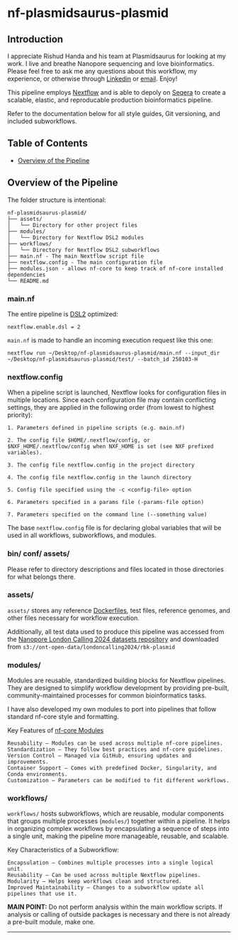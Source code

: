 # nf-plasmidsaurus-plasmid
## Introduction
I appreciate Rishud Handa and his team at Plasmidsaurus for looking at my work. I live and breathe Nanopore sequencing and love bioinformatics. Please feel free to ask me any questions about this workflow, my experience, or otherwise through [Linkedin](https://www.linkedin.com/in/ethanmcquhae/) or [email](mailto:ethan.mcq01@gmail.com). Enjoy!

This pipeline employs [Nextflow](https://www.nextflow.io/) and is able to depoly on [Seqera](https://seqera.io/) to create a scalable, elastic, and reproducable production bioinformatics pipeline. 

Refer to the documentation below for all style guides, Git versioning, and included subworkflows. 

## Table of Contents
- [Overview of the Pipeline](#overview-of-the-pipeline)

## Overview of the Pipeline
The folder structure is intentional:

```
nf-plasmidsaurus-plasmid/
├── assets/
│   └── Directory for other project files
├── modules/
│   └── Directory for Nextflow DSL2 modules
├── workflows/
│   └── Directory for Nextflow DSL2 subworkflows 
├── main.nf - The main Nextflow script file
├── nextflow.config - The main configuration file
├── modules.json - allows nf-core to keep track of nf-core installed dependencies
└── README.md
```
### main.nf
The entire pipeline is [DSL2](https://seqera.io/blog/dsl2-is-here/) optimized:
```
nextflow.enable.dsl = 2
```

`main.nf` is made to handle an incoming execution request like this one:
```
nextflow run ~/Desktop/nf-plasmidsaurus-plasmid/main.nf --input_dir ~/Desktop/nf-plasmidsaurus-plasmid/test/ --batch_id 250103-H
```

### nextflow.config
When a pipeline script is launched, Nextflow looks for configuration files in multiple locations. Since each configuration file may contain conflicting settings, they are applied in the following order (from lowest to highest priority):

    1. Parameters defined in pipeline scripts (e.g. main.nf)

    2. The config file $HOME/.nextflow/config, or $NXF_HOME/.nextflow/config when NXF_HOME is set (see NXF prefixed variables).

    3. The config file nextflow.config in the project directory

    4. The config file nextflow.config in the launch directory

    5. Config file specified using the -c <config-file> option

    6. Parameters specified in a params file (-params-file option)

    7. Parameters specified on the command line (--something value)

The base `nextflow.config` file is for declaring global variables that will be used in all workflows, subworkflows, and modules. 

### bin/ conf/ assets/    
Please refer to directory descriptions and files located in those directories for what belongs there. 

### assets/
`assets/` stores any reference [Dockerfiles](https://docs.docker.com/reference/dockerfile/), test files, reference genomes, and other files necessary for workflow execution.

Additionally, all test data used to produce this pipeline was accessed from the [Nanopore London Calling 2024 datasets repository](https://labs.epi2me.io/lc2024-datasets/) and downloaded from `s3://ont-open-data/londoncalling2024/rbk-plasmid`

### modules/ 
Modules are reusable, standardized building blocks for Nextflow pipelines. They are designed to simplify workflow development by providing pre-built, community-maintained processes for common bioinformatics tasks.

I have also developed my own modules to port into pipelines that follow standard nf-core style and formatting.

Key Features of [nf-core Modules](https://nf-co.re/modules/)

    Reusability – Modules can be used across multiple nf-core pipelines.
    Standardization – They follow best practices and nf-core guidelines.
    Version Control – Managed via GitHub, ensuring updates and improvements.
    Container Support – Comes with predefined Docker, Singularity, and Conda environments.
    Customization – Parameters can be modified to fit different workflows.

### workflows/ 
`workflows/` hosts subworkflows, which are reusable, modular components that groups multiple processes (`modules/`) together within a pipeline. It helps in organizing complex workflows by encapsulating a sequence of steps into a single unit, making the pipeline more manageable, reusable, and scalable.

Key Characteristics of a Subworkflow:

    Encapsulation – Combines multiple processes into a single logical unit.
    Reusability – Can be used across multiple Nextflow pipelines.
    Modularity – Helps keep workflows clean and structured.
    Improved Maintainability – Changes to a subworkflow update all pipelines that use it.

**MAIN POINT:** Do not perform analysis within the main workflow scripts. If analysis or calling of outside packages is necessary and there is not already a pre-built module, make one. 

---